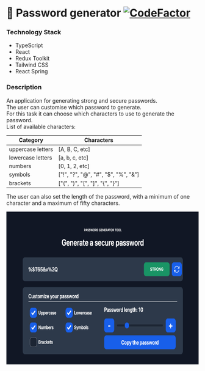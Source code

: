 # 🔐 Password generator [![CodeFactor](https://www.codefactor.io/repository/github/srgnevmer/password-generator/badge)](https://www.codefactor.io/repository/github/srgnevmer/password-generator)

### Technology Stack

- TypeScript
- React
- Redux Toolkit
- Tailwind CSS
- React Spring

### Description

An application for generating strong and secure passwords. <br />
The user can customise which password to generate. <br />
For this task it can choose which characters to use to generate the password. <br />
List of available characters:

| Сategory          | Сharacters                          |
| ----------------- | ----------------------------------- |
| uppercase letters | [A, B, C, etc]                      |
| lowercase letters | [a, b, c, etc]                      |
| numbers           | [0, 1, 2, etc]                      |
| symbols           | ["!", "?", "@", "#", "$", "%", "&"] |
| brackets          | ["(", ")", "[", "]", "{", "}"]      |

The user can also set the length of the password, with a minimum of one character and a maximum of fifty characters.

<img src="./src/assets/preview.png" width="700" height="400">
